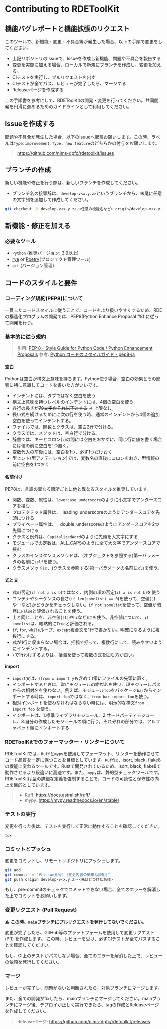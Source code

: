 # Contributing to RDEToolKit

## 機能バグレポートと機能拡張のリクエスト

このツールで、新機能・変更・不具合等が発生した場合、以下の手順で変更をしてください。

- 上記リポジトリのissueで、Issueを作成し新機能、問題や不具合を報告する
- 変更を実際に加える場合、ローカルで新規にブランチを作成し、変更を加える。
- CIテストを実行し、プルリクエストを出す
- CIテストが全てパス、レビューが完了したら、マージする
- Releaseページを作成する

この手順書を参考にして、RDEToolKitの開発・変更を行ってください。共同開発を円滑に進めるためのガイドラインとして利用してください。

## Issueを作成する

問題や不具合が発生した場合、以下のisuueへ起票お願いします。この時、ラベルは`Type:improvement`, `Type: new feature`のどちらかの付与をお願いします。

> <https://github.com/nims-dpfc/rdetoolkit/issues>

## ブランチの作成

新しい機能や修正を行う際は、新しいブランチを作成してください。

- ブランチ名の接頭辞は、`develop-v<x.y.z>`というブランチから、末尾に任意の文字列を追加して作成してください。

```bash
git checkout -b develop-v<x.y.z>-<任意の機能名など> origin/develop-v<x.y.z>
```

## 新機能・修正を加える

### 必要なツール

- `Python` (推奨バージョン: 3.9以上)
- [rye](https://rye-up.com/) or [Poetry](https://python-poetry.org/docs/)(プロジェクト管理ツール)
- `git` (バージョン管理)

## コードのスタイルと要件

### コーディング規約(PEP8)について

一貫したコードスタイルに従うことで、コードをより扱いやすくするため、RDEの構造化プログラムの開発では、PEP8(Python Enhance Proposal #8) に従って開発を行う。

### 基本的に従う規約

> 引用: [PEP 8 – Style Guide for Python Code / Python Enhancement Proposals](https://peps.python.org/pep-0008/)
> 参考: [Python コードのスタイルガイド - pep8-ja](https://pep8-ja.readthedocs.io/ja/latest/)

#### 空白

Pythonは空白が構文上意味を持ちます。Python使う場合、空白の効果とその影響に特に意識してコードを書いた方がいいです。

- インデントには、タブではなく空白を使う
- 構文上意味を持つレベルのインデントには、4個の空白を使う
- 各行の長さが~~79文字かそれ以下とする~~ -> 上限なし。
- 長い式を続けるためにに次の行を使う時、通常のインデントから4個の追加空白を使ってインデントする。
- ファイルでは、関数とクラスは、空白2行で分ける。
- クラスでは、メソッドは、空白行で分ける。
- 辞書では、キーとコロン(`:`)の間には空白をおかずに、同じ行に値を書く場合には値の前に空白を1つ置く。
- 変数代入の前後には、空白を1つ、必ず1つだけおく
- 型ヒント(型アノテーション)では、変数名の直後にコロンをおき、型情報の前に空白を1つおく

#### 名前付け

PEP8は、言語の異なる箇所ごとに他と異なるスタイルを推奨しています。

- 関数、変数、属性は、`lowercase_underscore`のように小文字でアンダースコアを挟む
- プロテクテッド属性は、\_leading_underscoreのようにアンダースコアを先頭につける
- プライベート属性は、\_\_double_underscoreのようにアンダースコアを2つ先頭につける
- クラスと例外は、`CapitalizedWord`のように先頭を大文字にする
- モジュールでの定数は、ALL_CAPSのように全て大文字でアンダースコアで挟む
- クラスのインスタンスメソッドは、(オブジェクトを参照する)第一パラメータの名前に`self`を使う。
- クラスメソッドは、(クラスを参照する)第一パラメータの名前に`cls`を使う。

#### 式と文

- 式の否定(`if not a is b`)ではなく、内側の項の否定(`if a is not b`)を使う
- コンテナやシーケンスの長さ(`if len(somelist) == 0`)を使って、空値(`[]`や`''`など)かどうかをチェックしない。`if not somelist`を使って、空値が暗黙に`False`と評価されることを使う。
- 上と同じことを、非空値(`[1]`や`hi`など)にも使う。非空値について、`if somelist`は、暗黙的に`True`と評価される。
- `if`, `for`, `while`ループ、`except`複合文を1行で書かない。明確になるように複数行にする。
- 式が1行に収まらない場合は、括弧で括って、複数行にして、読みやすいようにインデントする。
- `\`で行わけするよりは、括弧を使って複数の式を囲む方が良い。

#### import

- `import`文は、(`from x import y`も含めて)常にファイルの先頭に置く。
- インポートするときは、常にモジュールの絶対名を使い、現モジュールパスからの相対名を使わない。例えば、モジュール`foo`をパッケージ`bar`からインポートする時は、`import foo`ではなく、`from bar import foo`を使う。
- 相対インポートを使わなければならない時には、明示的な構文`from . import foo` を使う。
- インポートは、1.標準ライブラリモジュール、2.サードパーティモジュール、3.自分の作成したモジュールの順に行う。それぞれの部分では、アルファベット順にインポートする

### RDEToolKitでのフォーマッター・リンターについて

RDEToolKitでは、`Ruff`と`mypy`を使用してフォーマット、リンターを動作させてコード品質を一定に保つことを目標としています。`Ruff`は、isort, black, flake8の機能に変わるツールです。Rustで開発されているため、isort, black, flake8で動作させるより段違いに高速です。また、`mypy`は、静的型チェックツールです。RDEToolKitは型の詳細な定義を強制することで、コードの可読性と保守性の向上を目的としています。

> - Ruff: <https://docs.astral.sh/ruff/>
> - mypy: <https://mypy.readthedocs.io/en/stable/>

### テストの実行

変更を行った後は、テストを実行して正常に動作することを確認してください。

```bash
tox
```

### コミットとプッシュ

変更をコミットし、リモートリポジトリにプッシュします。

```bash
git add .
git commit -m "#[issue番号] [変更内容の簡単な説明]"
git push origin develop-v<x.y.z>-<先ほどつけた名称>
```

もし、pre-commitのチェックでコミットできない場合、全てのエラーを解消した上でコミットをお願いします。

### 変更リクエスト (Pull Request)

:warning: **この時、`main`ブランチにプルリクエストを発行してないでください。**

変更が完了したら、GitHub等のプラットフォームを使用して変更リクエスト (PR) を作成します。
この時、レビューを受け、必ずCIテストが全てパスすることを確認してください。

もし、CI上のテストがパスしない場合、全てのエラーを解消した上で、レビューの依頼を発行してください。

### マージ

レビューが完了し、問題がないと判断されたら、対象ブランチにマージします。

また、全ての開発がfixしたら、mainブランチにマージしてください。mainブランチにマージ後、デプロイが正しく実行できたら、tagの作成とReleaseページを作成してください。

> Releaseページ: <https://github.com/nims-dpfc/rdetoolkit/releases>
